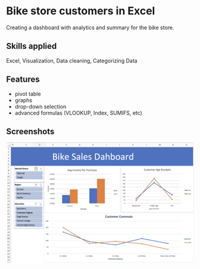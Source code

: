 
# Bike store customers in Excel
 
 Creating a dashboard with analytics and summary for the bike store. 

 
 







## Skills applied

 Excel, Visualization, Data cleaning, Categorizing Data


## Features

- pivot table 
- graphs
- drop-down selection
- advanced formulas (VLOOKUP, Index, SUMIFS, etc)


## Screenshots

![App Screenshot](dashboard1.png)









